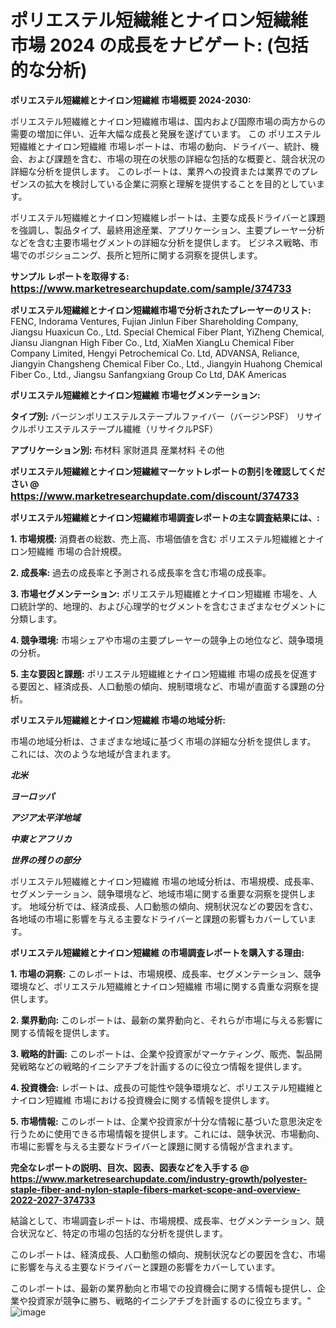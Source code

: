 # ポリエステル短繊維とナイロン短繊維 市場 2024 の成長をナビゲート: (包括的な分析)

<strong>ポリエステル短繊維とナイロン短繊維 市場概要 2024-2030:</strong>

ポリエステル短繊維とナイロン短繊維市場は、国内および国際市場の両方からの需要の増加に伴い、近年大幅な成長と発展を遂げています。 この ポリエステル短繊維とナイロン短繊維 市場レポートは、市場の動向、ドライバー、統計、機会、および課題を含む、市場の現在の状態の詳細な包括的な概要と、競合状況の詳細な分析を提供します。 このレポートは、業界への投資または業界でのプレゼンスの拡大を検討している企業に洞察と理解を提供することを目的としています。

ポリエステル短繊維とナイロン短繊維レポートは、主要な成長ドライバーと課題を強調し、製品タイプ、最終用途産業、アプリケーション、主要プレーヤー分析などを含む主要市場セグメントの詳細な分析を提供します。 ビジネス戦略、市場でのポジショニング、長所と短所に関する洞察を提供します。



<strong>サンプル レポートを取得する: <a href=https://www.marketresearchupdate.com/sample/374733><font size=3 color=#0000ff>https://www.marketresearchupdate.com/sample/374733</font></a></strong>



<strong>ポリエステル短繊維とナイロン短繊維市場で分析されたプレーヤーのリスト:</strong>
FENC, Indorama Ventures, Fujian Jinlun Fiber Shareholding Company, Jiangsu Huaxicun Co., Ltd. Special Chemical Fiber Plant, YiZheng Chemical, Jiansu Jiangnan High Fiber Co., Ltd, XiaMen XiangLu Chemical Fiber Company Limited, Hengyi Petrochemical Co. Ltd, ADVANSA, Reliance, Jiangyin Changsheng Chemical Fiber Co., Ltd., Jiangyin Huahong Chemical Fiber Co., Ltd., Jiangsu Sanfangxiang Group Co Ltd, DAK Americas



<strong>ポリエステル短繊維とナイロン短繊維 市場セグメンテーション:</strong>



<strong>タイプ別:</strong>
バージンポリエステルステープルファイバー（バージンPSF）
リサイクルポリエステルステープル繊維（リ​​サイクルPSF）



<strong>アプリケーション別:</strong>
布材料
家財道具
産業材料
その他



<strong>ポリエステル短繊維とナイロン短繊維マーケットレポートの割引を確認してください @ <a href=https://www.marketresearchupdate.com/discount/374733><font size=3 color=#0000ff>https://www.marketresearchupdate.com/discount/374733</font></a></strong>



<strong>ポリエステル短繊維とナイロン短繊維市場調査レポートの主な調査結果には、:</strong>



<strong>1. 市場規模:</strong> 消費者の総数、売上高、市場価値を含む ポリエステル短繊維とナイロン短繊維 市場の合計規模。



<strong>2. 成長率:</strong> 過去の成長率と予測される成長率を含む市場の成長率。



<strong>3. 市場セグメンテーション:</strong> ポリエステル短繊維とナイロン短繊維 市場を、人口統計学的、地理的、および心理学的セグメントを含むさまざまなセグメントに分類します。



<strong>4. 競争環境:</strong> 市場シェアや市場の主要プレーヤーの競争上の地位など、競争環境の分析。



<strong>5. 主な要因と課題:</strong> ポリエステル短繊維とナイロン短繊維 市場の成長を促進する要因と、経済成長、人口動態の傾向、規制環境など、市場が直面する課題の分析。



<strong>ポリエステル短繊維とナイロン短繊維 市場の地域分析:</strong>

市場の地域分析は、さまざまな地域に基づく市場の詳細な分析を提供します。 これには、次のような地域が含まれます。

<em>

<strong>北米</strong></em>
<em>

<strong>ヨーロッパ</strong></em>
<em>

<strong>アジア太平洋地域</strong></em>
<em>

<strong>中東とアフリカ</strong></em>
<em>

<strong>世界の残りの部分</strong></em>

ポリエステル短繊維とナイロン短繊維 市場の地域分析は、市場規模、成長率、セグメンテーション、競争環境など、地域市場に関する重要な洞察を提供します。 地域分析では、経済成長、人口動態の傾向、規制状況などの要因を含む、各地域の市場に影響を与える主要なドライバーと課題の影響もカバーしています。



<strong>ポリエステル短繊維とナイロン短繊維 の市場調査レポートを購入する理由:</strong>



<strong>1. 市場の洞察:</strong> このレポートは、市場規模、成長率、セグメンテーション、競争環境など、ポリエステル短繊維とナイロン短繊維 市場に関する貴重な洞察を提供します。



<strong>2. 業界動向:</strong> このレポートは、最新の業界動向と、それらが市場に与える影響に関する情報を提供します。



<strong>3. 戦略的計画:</strong> このレポートは、企業や投資家がマーケティング、販売、製品開発戦略などの戦略的イニシアチブを計画するのに役立つ情報を提供します。



<strong>4. 投資機会:</strong> レポートは、成長の可能性や競争環境など、ポリエステル短繊維とナイロン短繊維 市場における投資機会に関する情報を提供します。



<strong>5. 市場情報:</strong> このレポートは、企業や投資家が十分な情報に基づいた意思決定を行うために使用できる市場情報を提供します。これには、競争状況、市場動向、市場に影響を与える主要なドライバーと課題に関する情報が含まれます。



<strong><b>完全なレポートの説明、目次、図表、図表などを入手する @ <a href=https://www.marketresearchupdate.com/industry-growth/polyester-staple-fiber-and-nylon-staple-fibers-market-scope-and-overview-2022-2027-374733>https://www.marketresearchupdate.com/industry-growth/polyester-staple-fiber-and-nylon-staple-fibers-market-scope-and-overview-2022-2027-374733</a></b></strong>

結論として、市場調査レポートは、市場規模、成長率、セグメンテーション、競合状況など、特定の市場の包括的な分析を提供します。

このレポートは、経済成長、人口動態の傾向、規制状況などの要因を含む、市場に影響を与える主要なドライバーと課題の影響をカバーしています。

このレポートは、最新の業界動向と市場での投資機会に関する情報も提供し、企業や投資家が競争に勝ち、戦略的イニシアチブを計画するのに役立ちます。"
![image](https://github.com/renukap7961/renukap7961/assets/163852544/de7671c9-fe96-4be4-94fc-f2df35003427)
